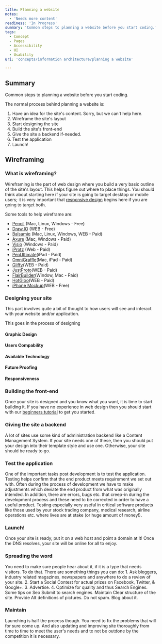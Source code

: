 ```yaml
---
title: Planning a website
notes:
  - 'Needs more content'
readiness: 'In Progress'
summary: 'Common steps to planning a website before you start coding.'
tags:
  - Concept
  - Pages
  - Accessibility
  - UI
  - Usability
uri: 'concepts/information architecture/planning a website'

---
```

## <span>Summary</span>

Common steps to planning a website before you start coding.

 The normal process behind planning a website is:

1.  Have an idea for the site's content. Sorry, but we can't help here.
2.  Wireframe the site's layout
3.  Start designing the site
4.  Build the site's front-end
5.  Give the site a backend if-needed.
6.  Test the application
7.  Launch!

## <span>Wireframing</span>

### <span>What is wireframing?</span>

Wireframing is the part of web design where you build a very basic outline of the site's layout. This helps figure out where to place things. You should think about starting here if your site is going to target desktop or mobile users; it is very important that [responsive design](/concepts/responsive/an_introduction_to_responsive_website_design) begins here if you are going to target both.

Some tools to help wireframe are:

-   [Pencil](http://pencil.evolus.vn/en-US/Home.aspx) (Mac, Linux, Windows - Free)
-   [Draw.IO](https://www.draw.io/) (WEB - Free)
-   [Balsamiq](http://www.balsamiq.com/) (Mac, Linux, Windows, WEB - Paid)
-   [Axure](http://www.axure.com//) (Mac, Windows - Paid)
-   [Visio](http://visio.microsoft.com/) (Windows - Paid)
-   [iProtz](http://iplotz.com/) (Web - Paid)
-   [PenUltimate](http://evernote.com/penultimate)(iPad - Paid)
-   [OmniGraffle](http://www.omnigroup.com/)(Mac, iPad - Paid)
-   [Gliffy](http://www.gliffy.com/)(WEB - Paid)
-   [JustProto](http://www.justproto.com/)(WEB - Paid)
-   [FlairBuilder](http://www.flairbuilder.com/)(Window, Mac - Paid)
-   [HotGloo](http://www.hotgloo.com/)(WEB - Paid)
-   [iPhone Mockup](http://iphonemockup.lkmc.ch/)(WEB - Free)

### <span>Designing your site</span>

This part involves quite a bit of thought to how users will see and interact with your website and/or application.

This goes in the process of designing

#### <span>Graphic Design</span>

#### <span>Users Compability</span>

#### <span>Available Technology</span>

#### <span>Future Proofing</span>

#### <span>Responsiveness</span>

### <span>Building the front-end</span>

Once your site is designed and you know what you want, it is time to start building it. If you have no experience in web design then you should start with our [beginners tutorial](/beginners) to get you started.

### <span>Giving the site a backend</span>

A lot of sites use some kind of administration backend like a Content Management System. If your site needs one of these, then you should put your design into their template style and use one. Otherwise, your site should be ready to go.

### <span>Test the application</span>

One of the important tasks post development is to test the application. Testing helps confirm that the end product meets requirement we set out with. Often during the process of development we have to make adjustments which deviate the end product from what was originally intended. In addition, there are errors, bugs etc. that creep-in during the development process and these need to be corrected in order to have a useful product. Testing especially very useful in critical software products like those used by your stock trading company, medical research, airline operations etc. where lives are at stake (or huge amount of money!).

### <span>Launch!</span>

Once your site is ready, put it on a web host and point a domain at it! Once the DNS resolves, your site will be online for all to enjoy.

### <span>Spreading the word</span>

You need to make sure people hear about it, if it is a type that needs visitors. To do that. There are something things you can do: 1. Ask bloggers, industry related magazines, newspapers and anywhere to do a review of your site. 2. Start a Social Contest for actual prizes on Facebook, Twitter, & Google+. 3. Advertise. 4. Optimize for quality and thus Search Engines. Some tips on Seo Submit to search engines. Maintain Clear structure of the site. Provide Alt definitions of pictures. Do not spam. Blog about it.

### <span>Maintain</span>

Launching is half the process though. You need to fix the problems that will for sure come up. And also updating and improving site thoroughly from time to time to meet the user's needs and to not be outdone by the competition it is necessary.